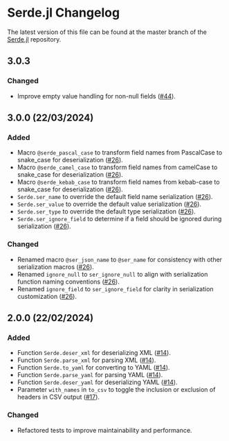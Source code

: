 # Serde.jl Changelog

The latest version of this file can be found at the master branch of the [Serde.jl](https://bhftbootcamp.github.io/Serde.jl) repository.

## 3.0.3

### Changed

- Improve empty value handling for non-null fields ([#44](../../pull/44)).

## 3.0.0 (22/03/2024)

### Added

- Macro `@serde_pascal_case` to transform field names from PascalCase to snake_case for deserialization ([#26](../../pull/26)).
- Macro `@serde_camel_case` to transform field names from camelCase to snake_case for deserialization ([#26](../../pull/26)).
- Macro `@serde_kebab_case` to transform field names from kebab-case to snake_case for deserialization ([#26](../../pull/26)).
- `Serde.ser_name` to override the default field name serialization ([#26](../../pull/26)).
- `Serde.ser_value` to override the default value serialization ([#26](../../pull/26)).
- `Serde.ser_type` to override the default type serialization ([#26](../../pull/26)).
- `Serde.ser_ignore_field` to determine if a field should be ignored during serialization ([#26](../../pull/26)).

### Changed

- Renamed macro `@ser_json_name` to `@ser_name` for consistency with other serialization macros ([#26](../../pull/26)).
- Renamed `ignore_null` to `ser_ignore_null` to align with serialization function naming conventions ([#26](../../pull/26)).
- Renamed `ignore_field` to `ser_ignore_field` for clarity in serialization customization ([#26](../../pull/26)).

## 2.0.0 (22/02/2024)

### Added

- Function `Serde.deser_xml` for deserializing XML ([#14](../../pull/14)).
- Function `Serde.parse_xml` for parsing XML ([#14](../../pull/14)).
- Function `Serde.to_yaml` for converting to YAML ([#14](../../pull/14)).
- Function `Serde.parse_yaml` for parsing YAML ([#14](../../pull/14)).
- Function `Serde.deser_yaml` for deserializing YAML ([#14](../../pull/14)).
- Parameter `with_names` in `to_csv` to toggle the inclusion or exclusion of headers in CSV output ([#17](../../pull/17)).

### Changed

- Refactored tests to improve maintainability and performance.
